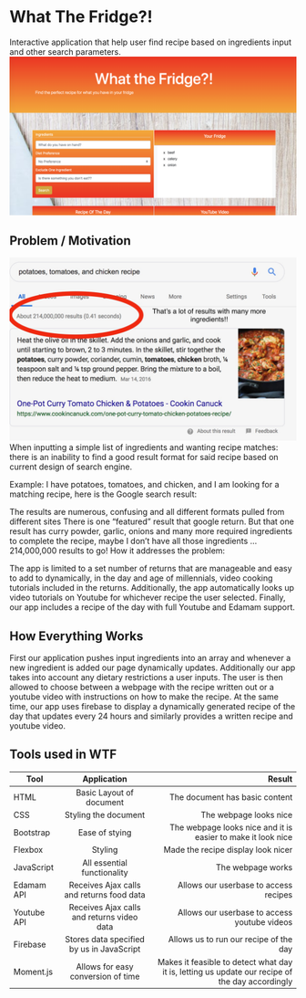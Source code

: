 # What The Fridge?!
Interactive application that help user find recipe based on ingredients input and other search parameters.
![](Image/app.png)

## Problem / Motivation
![alt text](Image/ReadMe.png "Problem image")
When inputting a simple list of ingredients and wanting recipe matches: there is an inability to find a good result format for said recipe based on current design of search engine.

Example: I have potatoes, tomatoes, and chicken, and I am looking for a matching recipe, here is the Google search result:


The results are numerous, confusing and all different formats pulled from different sites
There is one “featured” result that google return. But that one result has curry powder, garlic, onions and many more required ingredients to complete the recipe, maybe I don’t have all those ingredients … 214,000,000 results to go!
How it addresses the problem:

The app is limited to a set number of returns that are manageable and easy to add to dynamically, in the day and age of millennials, video cooking tutorials included in the returns. Additionally, the app automatically looks up video tutorials on Youtube for whichever recipe the user selected. Finally, our app includes a recipe of the day with full Youtube and Edamam support.


## How Everything Works

First our application pushes input ingredients into an array and whenever a new ingredient is added our page dynamically updates. Additionally our app takes into account any dietary restrictions a user inputs. The user is then allowed to choose between a webpage with the recipe written out or a youtube video with instructions on how to make the recipe. At the same time, our app uses firebase to display a dynamically generated recipe of the day that updates every 24 hours and similarly provides a written recipe and youtube video. 



## Tools used in WTF

| Tool          | Application   | Result|
| ------------- |:-------------:| -----:|
| HTML | Basic Layout of document | The document has basic content |
| CSS | Styling the document | The webpage looks nice |
| Bootstrap | Ease of stying | The webpage looks nice and it is easier to make it look nice |
| Flexbox | Styling | Made the recipe display look nicer
| JavaScript |  All essential functionality | The webpage works |
| Edamam API | Receives Ajax calls and returns food data | Allows our userbase to access recipes |
| Youtube API |Receives Ajax calls and returns video data | Allows our userbase to access youtube videos |
| Firebase | Stores data specified by us in JavaScript | Allows us to run our recipe of the day |
| Moment.js | Allows for easy conversion of time | Makes it feasible to detect what day it is, letting us update our recipe of the day accordingly |

